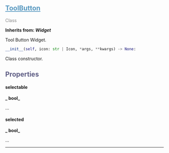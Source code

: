 

## <h2 style="color: #5697bf;"><u>ToolButton</u></h2>

<span style="color: #888;">Class</span>

**Inherits from: _Widget_**

Tool Button Widget.

```python
__init__(self, icon: str | Icon, *args, **kwargs) -> None:
```

Class constructor.

### <h2 style="color: #5e5d84;">Properties</h2>

#### selectable

**_  bool_**

...


#### selected

**_  bool_**

...


---